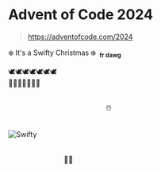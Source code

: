# Advent of Code 2024

> https://adventofcode.com/2024

❄️ It's a Swifty Christmas ❄️&ensp;<sub>**fr dawg**</sub>

🕊️🕊️🕊️🕊️🕊️🕊️🕊️</br>
🎁🎄🎁🎅🔔🎶💃</br>

</br>
&emsp;&emsp;&emsp;&emsp;&emsp;&emsp;&emsp;&emsp;&emsp;&emsp;&emsp;&emsp;&emsp;&emsp;☃️
</br>
</br>

![Swifty](https://github.com/user-attachments/assets/5eec0a43-873f-438e-a7b1-e5a53262d3f0)
</br>
</br>
&emsp;&emsp;&emsp;&emsp;&emsp;&emsp;&emsp;&emsp;&emsp;&emsp;&emsp;&emsp;&emsp;&emsp;&emsp;&emsp;&emsp;&emsp;&emsp;&emsp;&emsp;&emsp;&emsp;&emsp;&emsp;&emsp;&emsp;&emsp;&emsp;&emsp;&emsp;&emsp;&emsp;&emsp;&emsp;&emsp;&emsp;&emsp;&emsp;&emsp;&emsp;&emsp;&emsp;&emsp;🥛🍪
